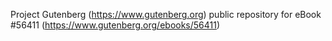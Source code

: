 Project Gutenberg (https://www.gutenberg.org) public repository for
eBook #56411 (https://www.gutenberg.org/ebooks/56411)

